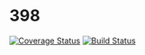 # 398

[![Coverage Status](https://coveralls.io/repos/github/KathrynClark/398/badge.svg?branch=master)](https://coveralls.io/github/KathrynClark/398?branch=master) [![Build Status](https://travis-ci.org/KathrynClark/398.svg?branch=master)](https://travis-ci.org/KathrynClark/398)